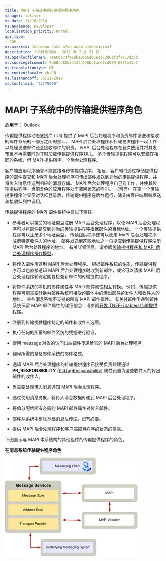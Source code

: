 ```yaml
---
title: MAPI 子系统中的传输提供程序角色
manager: soliver
ms.date: 11/16/2014
ms.audience: Developer
localization_priority: Normal
api_type:
- COM
ms.assetid: 7659369a-0952-4f5a-a86b-91958c4c1a3f
description: 上次修改时间： 2011 年 7 月 23 日
ms.openlocfilehash: 7ea60b73fb1abe32b6db5e3c73d6ef3fac53d35d
ms.sourcegitcommit: 9d60cd82b5413446e5bc8ace2cd689f683fb41a7
ms.translationtype: MT
ms.contentlocale: zh-CN
ms.lasthandoff: 06/11/2018
ms.locfileid: "19779000"
---
```

# <a name="transport-provider-role-in-the-mapi-subsystem"></a>MAPI 子系统中的传输提供程序角色
  
**适用于**： Outlook 
  
传输提供程序动态链接库 (Dll) 提供了 MAPI 后台处理程序和负责邮件发送和接收的邮件系统的一部分之间的接口。 MAPI 后台处理程序和传输提供程序一起工作以处理发送邮件还是接收邮件的职责。 MAPI 后台处理程序在首次使用并将其发布当不再需要时对其时加载传输提供程序 DLL。 多个传输提供程序可以安装在相同的系统，但 MAPI 提供所需一个后台处理程序。
  
客户端应用程序通常不能直接与传输提供程序。 相反，客户端将通过存储提供程序的邮件提交和 MAPI 后台处理程序将传出邮件发送到适当的传输提供程序，并将传入消息传送到相应的消息存储。 MAPI 后台处理程序自己的工作，并使其传输提供程序，当前景色的应用程序处于空闲状态的呼叫。 （可选） 在第一个传输提供程序时显示对话框登录后，传输提供程序在后台运行，除非由客户端刷新发送和接收队列中调用。 
  
传输提供程序的 MAPI 邮件系统中有以下责任：
  
- 参与者可以接受的地址类型注册 MAPI 后台处理程序，以便 MAPI 后台处理程序可以将邮件提交到适当的传输提供程序根据邮件的目标地址。 一个传输提供程序可以注册多个地址类型。 传输提供程序还可以使用 MAPI 后台处理程序注册特定收件人的地址。 邮件发送到这些地址之一将提交到传输提供程序注册 MAPI 后台处理程序的地址。 有关详细信息，请参阅[传输提供程序和 MAPI 后台处理程序操作模型](transport-provider-and-mapi-spooler-operational-model.md)。
    
- 将传入邮件传递到 MAPI 后台处理程序。 根据邮件系统的性质，传输提供程序可以也直接通知 MAPI 后台处理程序时收到新邮件，或它可以请求 MAPI 后台处理程序轮询定期要检查新邮件的传输提供程序。
    
- 将邮件系统的本机的邮件属性与 MAPI 邮件属性相互转换。 例如，传输提供程序可能需要转换为邮件系统可接受的窗体中的传出邮件的发件人和收件人的地址。 某些消息系统不支持的所有 MAPI 邮件属性。 有关时邮件传递到邮件系统保留 MAPI 邮件属性的详细信息，请参阅[开发 TNEF-Enabled 传输提供程序](developing-a-tnef-enabled-transport-provider.md)。
    
- 注册到传输提供程序特定的邮件和收件人选项。
    
- 执行任何的所需的邮件系统的凭据进行验证。
    
- 使用 message 对象的访问出站邮件传递给它的 MAPI 后台处理程序。
    
- 翻译所需的基础邮件系统的邮件格式。
    
- 通知 MAPI 后台处理程序的传输提供程序已接受负责处理通过**PR_RESPONSIBILITY** ([PidTagResponsibility](pidtagresponsibility-canonical-property.md)) 属性设置为这些收件人的传出邮件的收件人。
    
- 当需要处理传入消息通知 MAPI 后台处理程序。
    
- 通过使用消息对象，将传入消息数据传递到 MAPI 后台处理程序。
    
- 将值分配给所有必需的 MAPI 邮件属性对传入邮件。
    
- 邮件从系统中删除基础消息后传递，如有必要。
    
- 提供 MAPI 后台处理程序和客户端应用程序的状态的信息。
    
下图显示与 MAPI 体系结构的其他组件的传输提供程序的角色。
  
**在消息系统传输提供程序角色**
  
![在消息系统传输提供程序角色](media/xp01.gif "在消息系统传输提供程序角色")
  

